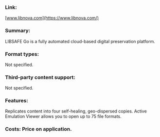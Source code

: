 ### Link: 
[www.libnova.com](https://www.libnova.com/) 

### Summary: 
LIBSAFE Go is a fully automated cloud-based digital preservation platform.

### Format types: 
Not specified.

### Third-party content support: 
Not specified.

### Features: 
Replicates content into four self-healing, geo-dispersed copies. Active Emulation Viewer allows you to open up to 75 file formats.

### Costs: Price on application.